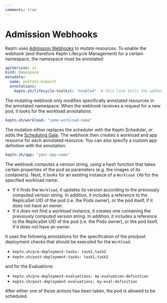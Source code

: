 ```yaml
---
comments: true
---
```


# Admission Webhooks

Keptn uses
[Admission Webhooks](https://kubernetes.io/docs/reference/access-authn-authz/extensible-admission-controllers/#what-are-admission-webhooks)
to mutate resources.
To enable the webhook (and therefore Keptn Lifecycle Management)
for a certain namespace, the namespace must be annotated:

```yaml
apiVersion: v1
kind: Namespace
metadata:
  name: podtato-kubectl
  annotations:
    keptn.sh/lifecycle-toolkit: "enabled"  # this line tells the webhook to handle the namespace
```

The mutating webhook only modifies specifically annotated resources in the annotated namespace.
When the webhook receives a request for a new pod,
it looks for the workload annotations:

```yaml
keptn.sh/workload: "some-workload-name"
```

The mutation either replaces the scheduler
with the Keptn Scheduler, or adds the
[Scheduling Gate](https://keptn.sh/stable/docs/components/scheduling/#keptn-scheduling-gates-for-k8s-127-and-above).
The webhook then creates a workload and app resource for each annotated resource.
You can also specify a custom app definition with the annotation:

```yaml
keptn.sh/app: "your-app-name"
```

The webhook computes a version string,
using a hash function that takes certain properties of the pod as parameters
(e.g. the images of its containers).
Next, it looks for an existing instance of a `Workload CRD`
for the specified workload name:

- If it finds the `Workload`,
  it updates its version according to the previously computed version string.
  In addition, it includes a reference to the ReplicaSet UID of the pod
  (i.e. the Pods owner),
  or the pod itself, if it does not have an owner.
- If it does not find a workload instance,
  it creates one containing the previously computed version string.
  In addition, it includes a reference to the ReplicaSet UID of the pod
  (i.e. the Pods owner), or the pod itself, if it does not have an owner.

It uses the following annotations for the specification
of the pre/post deployment checks that should be executed for the `Workload`:

- `keptn.sh/pre-deployment-tasks: task1,task2`
- `keptn.sh/post-deployment-tasks: task1,task2`

and for the Evaluations:

- `keptn.sh/pre-deployment-evaluations: my-evaluation-definition`
- `keptn.sh/post-deployment-evaluations: my-eval-definition`

After either one of those actions has been taken,
the pod is allowed to be scheduled.
